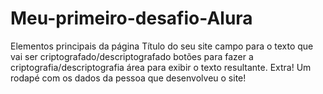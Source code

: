 # Meu-primeiro-desafio-Alura
Elementos principais da página
Título do seu site
campo para o texto que vai ser criptografado/descriptografado
botões para fazer a criptografia/descriptografia
área para exibir o texto resultante.
Extra!
Um rodapé com os dados da pessoa que desenvolveu o site!
